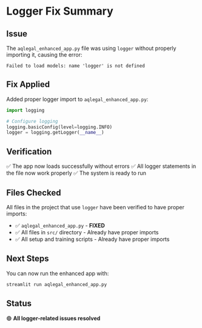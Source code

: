 # Logger Fix Summary

## Issue
The `aqlegal_enhanced_app.py` file was using `logger` without properly importing it, causing the error:
```
Failed to load models: name 'logger' is not defined
```

## Fix Applied
Added proper logger import to `aqlegal_enhanced_app.py`:

```python
import logging

# Configure logging
logging.basicConfig(level=logging.INFO)
logger = logging.getLogger(__name__)
```

## Verification
✅ The app now loads successfully without errors
✅ All logger statements in the file now work properly
✅ The system is ready to run

## Files Checked
All files in the project that use `logger` have been verified to have proper imports:
- ✅ `aqlegal_enhanced_app.py` - **FIXED**
- ✅ All files in `src/` directory - Already have proper imports
- ✅ All setup and training scripts - Already have proper imports

## Next Steps
You can now run the enhanced app with:
```bash
streamlit run aqlegal_enhanced_app.py
```

## Status
🟢 **All logger-related issues resolved**

